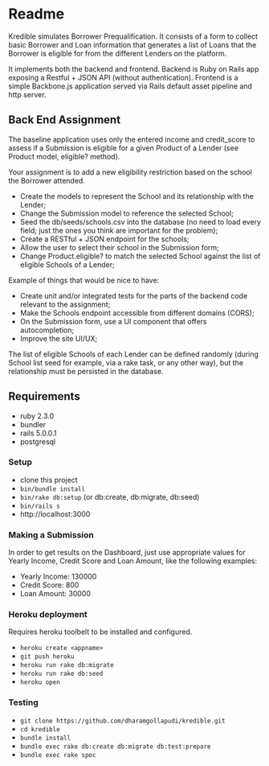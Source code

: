 # Readme

Kredible simulates Borrower Prequalification. It consists of a form to collect basic Borrower and Loan information that generates a list of Loans that the Borrower is eligible for from the different Lenders on the platform.

It implements both the backend and frontend. Backend is Ruby on Rails app exposing a Restful + JSON API (without authentication). Frontend is a simple Backbone.js application served via Rails default asset pipeline and http server.

## Back End Assignment

The baseline application uses only the entered income and credit_score to assess if a Submission is eligible for a given Product of a Lender (see Product model, eligible? method).

Your assignment is to add a new eligibility restriction based on the school the Borrower attended.

- Create the models to represent the School and its relationship with the Lender;
- Change the Submission model to reference the selected School;
- Seed the db/seeds/schools.csv into the database (no need to load every field; just the ones you think are important for the problem);
- Create a RESTful + JSON endpoint for the schools;
- Allow the user to select their school in the Submission form;
- Change Product.eligible? to match the selected School against the list of eligible Schools of a Lender;

Example of things that would be nice to have:
- Create unit and/or integrated tests for the parts of the backend code relevant to the assignment;
- Make the Schools endpoint accessible from different domains (CORS);
- On the Submission form, use a UI component that offers autocompletion;
- Improve the site UI/UX;

The list of eligible Schools of each Lender can be defined randomly (during School list seed for example, via a rake task, or any other way), but the relationship must be persisted in the database.

## Requirements

- ruby 2.3.0
- bundler
- rails 5.0.0.1
- postgresql

### Setup

- clone this project
- ```bin/bundle install```
- ```bin/rake db:setup``` (or db:create, db:migrate, db:seed)
- ```bin/rails s```
- http://localhost:3000

### Making a Submission

In order to get results on the Dashboard, just use appropriate values for Yearly Income, Credit Score and Loan Amount, like the following examples:

- Yearly Income: 130000
- Credit Score: 800
- Loan Amount: 30000

### Heroku deployment

Requires heroku toolbelt to be installed and configured.

- ```heroku create <appname>```
- ```git push heroku```
- ```heroku run rake db:migrate```
- ```heroku run rake db:seed```
- ```heroku open```

### Testing

- ```git clone https://github.com/dharamgollapudi/kredible.git```
- ```cd kredible```
- ```bundle install```
- ```bundle exec rake db:create db:migrate db:test:prepare```
- ```bundle exec rake spec```
